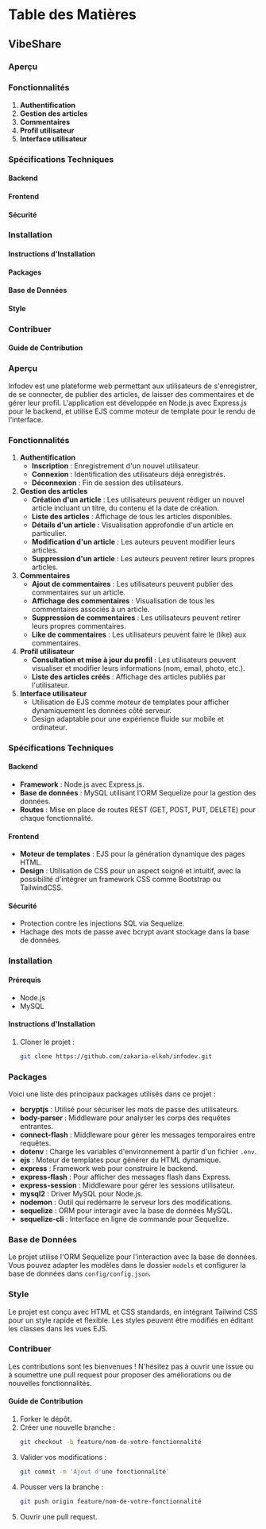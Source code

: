 # Table des Matières
## VibeShare
### Aperçu
### Fonctionnalités
1. **Authentification**
2. **Gestion des articles**
3. **Commentaires**
4. **Profil utilisateur**
5. **Interface utilisateur**
### Spécifications Techniques
#### Backend
#### Frontend
#### Sécurité
### Installation
#### Instructions d'Installation
#### Packages
#### Base de Données
#### Style
### Contribuer
#### Guide de Contribution

### Aperçu
Infodev est une plateforme web permettant aux utilisateurs de s'enregistrer, de se connecter, de publier des articles, de laisser des commentaires et de gérer leur profil. L'application est développée en Node.js avec Express.js pour le backend, et utilise EJS comme moteur de template pour le rendu de l'interface.

### Fonctionnalités
1. **Authentification**
   - **Inscription** : Enregistrement d'un nouvel utilisateur.
   - **Connexion** : Identification des utilisateurs déjà enregistrés.
   - **Déconnexion** : Fin de session des utilisateurs.
2. **Gestion des articles**
   - **Création d'un article** : Les utilisateurs peuvent rédiger un nouvel article incluant un titre, du contenu et la date de création.
   - **Liste des articles** : Affichage de tous les articles disponibles.
   - **Détails d'un article** : Visualisation approfondie d'un article en particulier.
   - **Modification d'un article** : Les auteurs peuvent modifier leurs articles.
   - **Suppression d'un article** : Les auteurs peuvent retirer leurs propres articles.
3. **Commentaires**
   - **Ajout de commentaires** : Les utilisateurs peuvent publier des commentaires sur un article.
   - **Affichage des commentaires** : Visualisation de tous les commentaires associés à un article.
   - **Suppression de commentaires** : Les utilisateurs peuvent retirer leurs propres commentaires.
   - **Like de commentaires** : Les utilisateurs peuvent faire le (like) aux commentaires.
4. **Profil utilisateur**
   - **Consultation et mise à jour du profil** : Les utilisateurs peuvent visualiser et modifier leurs informations (nom, email, photo, etc.).
   - **Liste des articles créés** : Affichage des articles publiés par l'utilisateur.
5. **Interface utilisateur**
   - Utilisation de EJS comme moteur de templates pour afficher dynamiquement les données côté serveur.
   - Design adaptable pour une expérience fluide sur mobile et ordinateur.

### Spécifications Techniques
#### Backend
- **Framework** : Node.js avec Express.js.
- **Base de données** : MySQL utilisant l'ORM Sequelize pour la gestion des données.
- **Routes** : Mise en place de routes REST (GET, POST, PUT, DELETE) pour chaque fonctionnalité.

#### Frontend
- **Moteur de templates** : EJS pour la génération dynamique des pages HTML.
- **Design** : Utilisation de CSS pour un aspect soigné et intuitif, avec la possibilité d'intégrer un framework CSS comme Bootstrap ou TailwindCSS.

#### Sécurité
- Protection contre les injections SQL via Sequelize.
- Hachage des mots de passe avec bcrypt avant stockage dans la base de données.

### Installation
#### Prérequis
- Node.js
- MySQL

#### Instructions d'Installation
1. Cloner le projet :
   ```bash
   git clone https://github.com/zakaria-elkoh/infodev.git

### Packages
Voici une liste des principaux packages utilisés dans ce projet :

- **bcryptjs** : Utilisé pour sécuriser les mots de passe des utilisateurs.
- **body-parser** : Middleware pour analyser les corps des requêtes entrantes.
- **connect-flash** : Middleware pour gérer les messages temporaires entre requêtes.
- **dotenv** : Charge les variables d'environnement à partir d'un fichier `.env`.
- **ejs** : Moteur de templates pour générer du HTML dynamique.
- **express** : Framework web pour construire le backend.
- **express-flash** : Pour afficher des messages flash dans Express.
- **express-session** : Middleware pour gérer les sessions utilisateur.
- **mysql2** : Driver MySQL pour Node.js.
- **nodemon** : Outil qui redémarre le serveur lors des modifications.
- **sequelize** : ORM pour interagir avec la base de données MySQL.
- **sequelize-cli** : Interface en ligne de commande pour Sequelize.

### Base de Données
Le projet utilise l'ORM Sequelize pour l'interaction avec la base de données. Vous pouvez adapter les modèles dans le dossier `models` et configurer la base de données dans `config/config.json`.

### Style
Le projet est conçu avec HTML et CSS standards, en intégrant Tailwind CSS pour un style rapide et flexible. Les styles peuvent être modifiés en éditant les classes dans les vues EJS.

### Contribuer
Les contributions sont les bienvenues ! N'hésitez pas à ouvrir une issue ou à soumettre une pull request pour proposer des améliorations ou de nouvelles fonctionnalités.

#### Guide de Contribution
1. Forker le dépôt.
2. Créer une nouvelle branche :
   ```bash
   git checkout -b feature/nom-de-votre-fonctionnalité
3. Valider vos modifications :
    ```bash
    git commit -m 'Ajout d'une fonctionnalité'
4. Pousser vers la branche :
    ```bash
    git push origin feature/nom-de-votre-fonctionnalité
5. Ouvrir une pull request.

